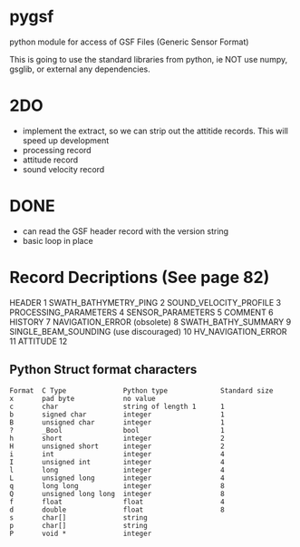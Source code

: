 # pygsf
python module for access of GSF Files (Generic Sensor Format)

This is going to use the standard libraries from python, ie NOT use numpy, gsglib, or external any dependencies.

# 2DO
* implement the extract, so we can strip out the attitide records.  This will speed up development
* processing record
* attitude record
* sound velocity record

# DONE
* can read the GSF header record with the version string
* basic loop in place

# Record Decriptions (See page 82)
HEADER 									1
SWATH_BATHYMETRY_PING 					2
SOUND_VELOCITY_PROFILE 					3
PROCESSING_PARAMETERS 					4
SENSOR_PARAMETERS 						5
COMMENT 								6
HISTORY 								7
NAVIGATION_ERROR (obsolete) 			8
SWATH_BATHY_SUMMARY 					9
SINGLE_BEAM_SOUNDING (use discouraged)	10
HV_NAVIGATION_ERROR 					11
ATTITUDE 								12
  
## Python Struct format characters
```
Format	C Type	            Python type	            Standard size	    
x	    pad byte	        no value	 	 
c	    char	            string of length 1	    1	 
b	    signed char	        integer	                1	
B	    unsigned char	    integer	                1	
?	    _Bool	            bool	                1	
h	    short	            integer	                2
H	    unsigned short	    integer	                2	
i	    int	                integer	                4	
I	    unsigned int	    integer	                4	
l	    long	            integer	                4	
L	    unsigned long	    integer	                4	
q	    long long	        integer 	            8
Q	    unsigned long long	integer	                8
f	    float	            float               	4
d	    double	            float               	8
s	    char[]	            string	 	 
p	    char[]	            string	 	 
P	    void *	            integer	 	